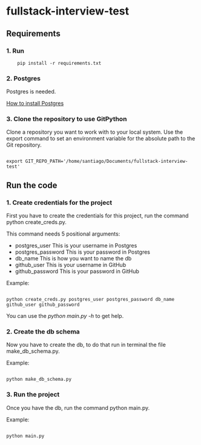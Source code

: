 # fullstack-interview-test

## Requirements

### 1. Run

```
    pip install -r requirements.txt
```

### 2. Postgres

Postgres is needed.

[How to install Postgres](https://www.digitalocean.com/community/tutorials/como-instalar-y-utilizar-postgresql-en-ubuntu-18-04-es)

### 3. Clone the repository to use GitPython

Clone a repository you want to work with to your local system.
Use the export command to set an environment variable for the absolute path to the Git repository.

```

export GIT_REPO_PATH='/home/santiago/Documents/fullstack-interview-test'

```

## Run the code

### 1. Create credentials for the project

First you have to create the credentials for this project, run the command python create_creds.py.

This command needs 5 positional arguments:

- postgres_user This is your username in Postgres
- postgres_password This is your password in Postgres
- db_name This is how you want to name the db
- github_user This is your username in GitHub
- github_password This is your password in GitHub

Example:

```

python create_creds.py postgres_user postgres_password db_name github_user github_password

```

You can use the _python main.py -h_ to get help.

### 2. Create the db schema

Now you have to create the db, to do that run in terminal the file make_db_schema.py.

Example:

```

python make_db_schema.py

```

### 3. Run the project

Once you have the db, run the command python main.py.

Example:

```

python main.py

```
